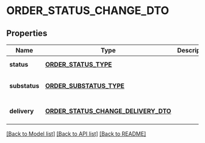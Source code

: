 # ORDER_STATUS_CHANGE_DTO

## Properties
Name | Type | Description | Notes
------------ | ------------- | ------------- | -------------
**status** | [**ORDER_STATUS_TYPE**](OrderStatusType.md) |  | [default to null]
**substatus** | [**ORDER_SUBSTATUS_TYPE**](OrderSubstatusType.md) |  | [optional] [default to null]
**delivery** | [**ORDER_STATUS_CHANGE_DELIVERY_DTO**](OrderStatusChangeDeliveryDTO.md) |  | [optional] [default to null]

[[Back to Model list]](../README.md#documentation-for-models) [[Back to API list]](../README.md#documentation-for-api-endpoints) [[Back to README]](../README.md)


